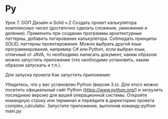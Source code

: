 # Py

Урок 7. ООП Дизайн и Solid ч.2
Создать проект калькулятора комплексных чисел (достаточно сделать сложение, умножение и деление).
Применить при создании программы архитектурные паттерны, добавить логирование калькулятора.
Соблюдать принципы SOLID, паттерны проектирования.
Можно выбрать другой язык программирования, например C# или Python, если выбран язык, отличный от JAVA, то необходимо написать документ, каким образом можно запустить приложение (что необходимо установить, каким образом запускать и т.п.).


Для запуска проекта
Как запустить приложение:

Убедитесь, что у вас установлен Python (версия 3.x). Для этого можно посетить официальный сайт Python (https://www.python.org/) и загрузить последнюю версию для вашей операционной системы.
Откройте командную строку или терминал и перейдите в директорию проекта complex_calculator.
Запустите приложение, выполнив команду:python main.py
